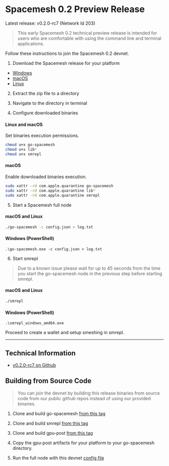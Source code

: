 # Spacemesh 0.2 Preview Release

Latest release: v0.2.0-rc7 (Network Id 203)

> This early Spacemesh 0.2 technical preview release is intended for users who are comfortable with using the command line and terminal applications.

Follow these instructions to join the Spacemesh 0.2 devnet.

1. Download the Spacemesh release for your platform

- [Windows](https://github.com/spacemeshos/go-spacemesh/releases/download/v0.2.0-rc7/windows.zip)
- [macOS](https://github.com/spacemeshos/go-spacemesh/releases/download/v0.2.0-rc7/macOS.zip)
- [Linux](https://github.com/spacemeshos/go-spacemesh/releases/download/v0.2.0-rc7/linux.zip)

2. Extract the zip file to a directory

3. Navigate to the directory in terminal

4. Configure downloaded binaries

#### Linux and macOS
Set binaries execution permissions.

```bash
chmod u+x go-spacemesh
chmod u+x lib*
chmod u+x smrepl
```

#### macOS
Enable downloaded binaries execution.

```bash
sudo xattr -rd com.apple.quarantine go-spacemesh
sudo xattr -rd com.apple.quarantine lib*
sudo xattr -rd com.apple.quarantine smrepl
```

5. Start a Spacemesh full node

#### macOS and Linux
```bash
./go-spacemesh -c config.json > log.txt
```

#### Windows (PowerShell)

```
.\go-spacemesh.exe -c config.json > log.txt
```

6. Start smrepl

> Due to a known issue please wait for up to 45 seconds from the time you start the go-spacemesh node in the previous step before starting smrepl.

#### macOS and Linux

```bash
./smrepl
```

#### Windows (PowerShell)

```
.\smrepl_windows_amd64.exe
```

Proceed to create a wallet and setup smeshing in smrepl.

----

## Technical Information

- [v0.2.0-rc7 on Github](https://github.com/spacemeshos/go-spacemesh/releases/tag/v0.2.0-rc7)

## Building from Source Code

> You can join the devnet by building this release binaries from source code from our public github repos instead of using our provided binaries.

1. Clone and build go-spacemesh [from this tag](https://github.com/spacemeshos/go-spacemesh/tree/v0.2.0-rc7)

2. Clone and build smrepl [from this tag](https://github.com/spacemeshos/smrepl/tree/v0.1.32)

3. Clone and build gpu-post [from this tag](https://github.com/spacemeshos/gpu-post/tree/v0.1.22)

4. Copy the gpu-post artifacts for your platform to your go-spacemesh directory.

5. Run the full node with this devnet [config file](https://github.com/spacemeshos/go-spacemesh/releases/download/v0.2.0-rc7/config.json)
